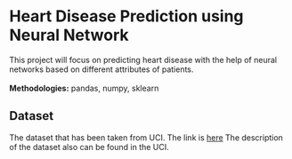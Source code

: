 # Heart Disease Prediction using Neural Network
This project will focus on predicting heart disease with the help of neural networks based on different attributes of patients.
<br>
<br>
<b>Methodologies:</b> pandas, numpy, sklearn


<h2>Dataset</h2>
The dataset that has been taken from UCI. The link is <a href="https://archive.ics.uci.edu/ml/datasets/heart+disease">here</a>
The description of the dataset also can be found in the UCI.
